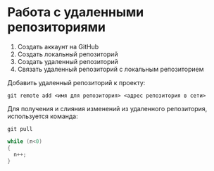 # **Работа с удаленными репозиториями**
1. Создать аккаунт на GitHub
2. Создать локальный репозиторий
3. Создать удаленный репозиторий
4. Связать удаленный репозиторий с локальным репозиторием

Добавить удаленный репозиторий к проекту:
   ```
   git remote add <имя для репозитория> <адрес репозитория в сети>
   ```

Для получения и слияния изменений из удаленного репозитория, используется команда:
```
git pull
```
```cs
while (n<0)
{
  n++;
}
```

